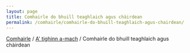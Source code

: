 ```yaml
---
layout: page
title: Comhairle do bhuill teaghlaich agus chàirdean
permalink: /comhairle/comhairle-do-bhuill-teaghlaich-agus-chairdean/
---
```


[Comhairle]({{site.baseurl}}/comhairle/) / [A' tighinn a-mach]({{site.baseurl}}/comhairle/a-tighinn-a-mach/) / Comhairle do bhuill teaghlaich agus chàirdean
